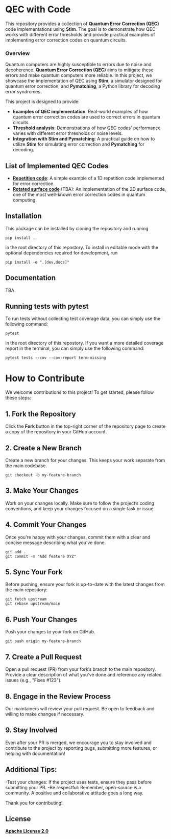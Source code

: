 # QEC with Code

This repository provides a collection of **Quantum Error Correction (QEC)** code implementations using **Stim**. The goal is to demonstrate how QEC works with different error thresholds and provide practical examples of implementing error correction codes on quantum circuits.

### Overview

Quantum computers are highly susceptible to errors due to noise and decoherence. **Quantum Error Correction (QEC)** aims to mitigate these errors and make quantum computers more reliable. In this project, we showcase the implementation of QEC using **Stim**, a simulator designed for quantum error correction, and **Pymatching**, a Python library for decoding error syndromes.

This project is designed to provide:
- **Examples of QEC implementation**: Real-world examples of how quantum error correction codes are used to correct errors in quantum circuits.
- **Threshold analysis**: Demonstrations of how QEC codes' performance varies with different error thresholds or noise levels.
- **Integration with Stim and Pymatching**: A practical guide on how to utilize **Stim** for simulating error correction and **Pymatching** for decoding.

## List of Implemented QEC Codes

- **[Repetition code](notebooks/repetition_code.ipynb)**: A simple example of a 1D repetition code implemented for error correction.
- **[Rotated surface code](notebooks/rotated_surface_code.ipynb)** (TBA): An implementation of the 2D surface code, one of the most well-known error correction codes in quantum computing.


## Installation

This package can be installed by cloning the repository and running

```console
pip install .
```

in the root directory of this repostory.
To install in editable mode with the optional dependencies required for development, run

```console
pip install -e ".[dev,docs]"
```

## Documentation

TBA

## Running tests with pytest

To run tests without collecting test coverage data, you can simply use the following command:

```console
pytest
```

in the root directory of this repostory.
If you want a more detailed coverage report in the terminal,  you can simply use the following command:

```console
pytest tests --cov --cov-report term-missing
```

# How to Contribute

We welcome contributions to this project! To get started, please follow these steps:

## 1. Fork the Repository
Click the **Fork** button in the top-right corner of the repository page to create a copy of the repository in your GitHub account.

## 2. Create a New Branch
Create a new branch for your changes. This keeps your work separate from the main codebase.

```console
git checkout -b my-feature-branch
```

## 3. Make Your Changes
Work on your changes locally. Make sure to follow the project’s coding conventions, and keep your changes focused on a single task or issue.

## 4. Commit Your Changes
Once you're happy with your changes, commit them with a clear and concise message describing what you’ve done.

```console
git add .
git commit -m "Add feature XYZ"
```

## 5. Sync Your Fork
Before pushing, ensure your fork is up-to-date with the latest changes from the main repository:

```console
git fetch upstream
git rebase upstream/main
```

## 6. Push Your Changes
Push your changes to your fork on GitHub.

```console
git push origin my-feature-branch
```

## 7. Create a Pull Request
Open a pull request (PR) from your fork’s branch to the main repository. Provide a clear description of what you've done and reference any related issues (e.g., "Fixes #123").

## 8. Engage in the Review Process
Our maintainers will review your pull request. Be open to feedback and willing to make changes if necessary.

## 9. Stay Involved
Even after your PR is merged, we encourage you to stay involved and contribute to the project by reporting bugs, submitting more features, or helping with documentation!

## Additional Tips:
-Test your changes: If the project uses tests, ensure they pass before submitting your PR.
-Be respectful: Remember, open-source is a community. A positive and collaborative attitude goes a long way.

Thank you for contributing!

## License
**[Apache License 2.0](LICENSE)**